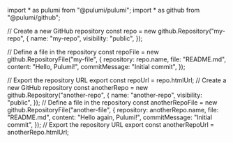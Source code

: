 import * as pulumi from "@pulumi/pulumi";
import * as github from "@pulumi/github";

// Create a new GitHub repository
const repo = new github.Repository("my-repo", {
    name: "my-repo",
    visibility: "public",
});

// Define a file in the repository
const repoFile = new github.RepositoryFile("my-file", {
    repository: repo.name,
    file: "README.md",
    content: "Hello, Pulumi!",
    commitMessage: "Initial commit",
});

// Export the repository URL
export const repoUrl = repo.htmlUrl;
// Create a new GitHub repository
const anotherRepo = new github.Repository("another-repo", {
    name: "another-repo",
    visibility: "public",
});
// Define a file in the repository
const anotherRepoFile = new github.RepositoryFile("another-file", {
    repository: anotherRepo.name,
    file: "README.md",
    content: "Hello again, Pulumi!",
    commitMessage: "Initial commit",
});
// Export the repository URL
export const anotherRepoUrl = anotherRepo.htmlUrl;
